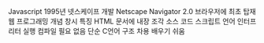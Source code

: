Javascript
  1995년 넷스케이프 개발
  Netscape Navigator 2.0 브라우저에 최초 탑재
  웹 프로그래밍 개념 창시
특징
  HTML 문서에 내장
    조각 소스 코드
  스크립트 언어
    인터프리터 실행
    컴파일 필요 없음 
  단순
    C언어 구조 차용
    배우기 쉬움
